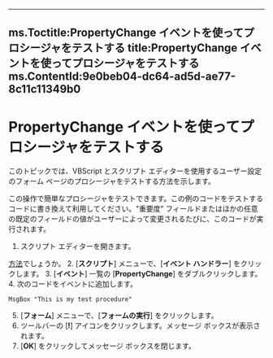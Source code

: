 

---
ms.Toctitle:PropertyChange イベントを使ってプロシージャをテストする
title:PropertyChange イベントを使ってプロシージャをテストする
ms.ContentId:9e0beb04-dc64-ad5d-ae77-8c11c11349b0
---
# PropertyChange イベントを使ってプロシージャをテストする




このトピックでは、VBScript とスクリプト エディターを使用するユーザー設定のフォーム ページのプロシージャをテストする方法を示します。



この操作で簡単なプロシージャをテストできます。この例のコードをテストするコードに書き換えて利用してください。"重要度" フィールドまたはほかの任意の既定のフィールドの値がユーザーによって変更されるたびに、このコードが実行されます。

1. スクリプト エディターを開きます。



[方法](a0640fdd-07a6-3aa9-8c39-9b53bafd485c.md)でしょうか。
2. [**スクリプト**] メニューで、[**イベント ハンドラー**] をクリックします。
3. [**イベント**] 一覧の [**PropertyChange**] をダブルクリックします。
4. 次のコードをイベントに追加します。 



```sourcecode
MsgBox "This is my test procedure"
```

5. [**フォーム**] メニューで、[**フォームの実行**] をクリックします。
6. ツールバーの [**!**] アイコンをクリックします。メッセージ ボックスが表示されます。
7. [**OK**] をクリックしてメッセージ ボックスを閉じます。



